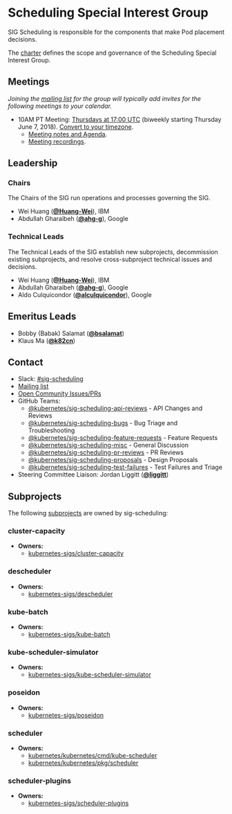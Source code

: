 <!---
This is an autogenerated file!

Please do not edit this file directly, but instead make changes to the
sigs.yaml file in the project root.

To understand how this file is generated, see https://git.k8s.io/community/generator/README.md
--->
# Scheduling Special Interest Group

SIG Scheduling is responsible for the components that make Pod placement decisions.

The [charter](charter.md) defines the scope and governance of the Scheduling Special Interest Group.

## Meetings
*Joining the [mailing list](https://groups.google.com/forum/#!forum/kubernetes-sig-scheduling) for the group will typically add invites for the following meetings to your calendar.*
* 10AM PT Meeting: [Thursdays at 17:00 UTC](https://zoom.us/j/841218129) (biweekly starting Thursday June 7, 2018). [Convert to your timezone](http://www.thetimezoneconverter.com/?t=17:00&tz=UTC).
  * [Meeting notes and Agenda](https://docs.google.com/document/d/13mwye7nvrmV11q9_Eg77z-1w3X7Q1GTbslpml4J7F3A/edit).
  * [Meeting recordings](https://www.youtube.com/watch?v=PweKj6SU7UA&list=PL69nYSiGNLP2vwzcCOhxrL3JVBc-eaJWI).

## Leadership

### Chairs
The Chairs of the SIG run operations and processes governing the SIG.

* Wei Huang (**[@Huang-Wei](https://github.com/Huang-Wei)**), IBM
* Abdullah Gharaibeh (**[@ahg-g](https://github.com/ahg-g)**), Google

### Technical Leads
The Technical Leads of the SIG establish new subprojects, decommission existing
subprojects, and resolve cross-subproject technical issues and decisions.

* Wei Huang (**[@Huang-Wei](https://github.com/Huang-Wei)**), IBM
* Abdullah Gharaibeh (**[@ahg-g](https://github.com/ahg-g)**), Google
* Aldo Culquicondor (**[@alculquicondor](https://github.com/alculquicondor)**), Google

## Emeritus Leads

* Bobby (Babak) Salamat (**[@bsalamat](https://github.com/bsalamat)**)
* Klaus Ma (**[@k82cn](https://github.com/k82cn)**)

## Contact
- Slack: [#sig-scheduling](https://kubernetes.slack.com/messages/sig-scheduling)
- [Mailing list](https://groups.google.com/forum/#!forum/kubernetes-sig-scheduling)
- [Open Community Issues/PRs](https://github.com/kubernetes/community/labels/sig%2Fscheduling)
- GitHub Teams:
    - [@kubernetes/sig-scheduling-api-reviews](https://github.com/orgs/kubernetes/teams/sig-scheduling-api-reviews) - API Changes and Reviews
    - [@kubernetes/sig-scheduling-bugs](https://github.com/orgs/kubernetes/teams/sig-scheduling-bugs) - Bug Triage and Troubleshooting
    - [@kubernetes/sig-scheduling-feature-requests](https://github.com/orgs/kubernetes/teams/sig-scheduling-feature-requests) - Feature Requests
    - [@kubernetes/sig-scheduling-misc](https://github.com/orgs/kubernetes/teams/sig-scheduling-misc) - General Discussion
    - [@kubernetes/sig-scheduling-pr-reviews](https://github.com/orgs/kubernetes/teams/sig-scheduling-pr-reviews) - PR Reviews
    - [@kubernetes/sig-scheduling-proposals](https://github.com/orgs/kubernetes/teams/sig-scheduling-proposals) - Design Proposals
    - [@kubernetes/sig-scheduling-test-failures](https://github.com/orgs/kubernetes/teams/sig-scheduling-test-failures) - Test Failures and Triage
- Steering Committee Liaison: Jordan Liggitt (**[@liggitt](https://github.com/liggitt)**)

## Subprojects

The following [subprojects][subproject-definition] are owned by sig-scheduling:
### cluster-capacity
- **Owners:**
  - [kubernetes-sigs/cluster-capacity](https://github.com/kubernetes-sigs/cluster-capacity/blob/master/OWNERS)
### descheduler
- **Owners:**
  - [kubernetes-sigs/descheduler](https://github.com/kubernetes-sigs/descheduler/blob/master/OWNERS)
### kube-batch
- **Owners:**
  - [kubernetes-sigs/kube-batch](https://github.com/kubernetes-sigs/kube-batch/blob/master/OWNERS)
### kube-scheduler-simulator
- **Owners:**
  - [kubernetes-sigs/kube-scheduler-simulator](https://github.com/kubernetes-sigs/kube-scheduler-simulator/blob/main/OWNERS)
### poseidon
- **Owners:**
  - [kubernetes-sigs/poseidon](https://github.com/kubernetes-sigs/poseidon/blob/master/OWNERS)
### scheduler
- **Owners:**
  - [kubernetes/kubernetes/cmd/kube-scheduler](https://github.com/kubernetes/kubernetes/blob/master/cmd/kube-scheduler/OWNERS)
  - [kubernetes/kubernetes/pkg/scheduler](https://github.com/kubernetes/kubernetes/blob/master/pkg/scheduler/OWNERS)
### scheduler-plugins
- **Owners:**
  - [kubernetes-sigs/scheduler-plugins](https://github.com/kubernetes-sigs/scheduler-plugins/blob/master/OWNERS)

[subproject-definition]: https://github.com/kubernetes/community/blob/master/governance.md#subprojects
<!-- BEGIN CUSTOM CONTENT -->

<!-- END CUSTOM CONTENT -->
